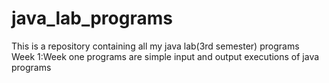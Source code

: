 # java_lab_programs
This is a repository containing all my java lab(3rd semester) programs  
Week 1:Week one programs are simple input and output executions of java programs
